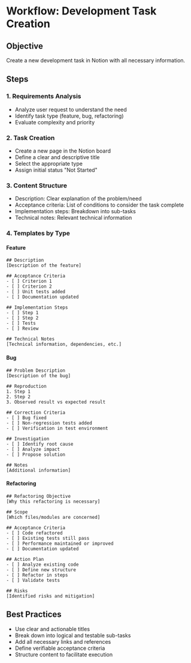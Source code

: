 # Workflow: Development Task Creation

## Objective
Create a new development task in Notion with all necessary information.

## Steps

### 1. Requirements Analysis
- Analyze user request to understand the need
- Identify task type (feature, bug, refactoring)
- Evaluate complexity and priority

### 2. Task Creation
- Create a new page in the Notion board
- Define a clear and descriptive title
- Select the appropriate type
- Assign initial status "Not Started"

### 3. Content Structure
- Description: Clear explanation of the problem/need
- Acceptance criteria: List of conditions to consider the task complete
- Implementation steps: Breakdown into sub-tasks
- Technical notes: Relevant technical information

### 4. Templates by Type

#### Feature
```
## Description
[Description of the feature]

## Acceptance Criteria
- [ ] Criterion 1
- [ ] Criterion 2
- [ ] Unit tests added
- [ ] Documentation updated

## Implementation Steps
- [ ] Step 1
- [ ] Step 2
- [ ] Tests
- [ ] Review

## Technical Notes
[Technical information, dependencies, etc.]
```

#### Bug
```
## Problem Description
[Description of the bug]

## Reproduction
1. Step 1
2. Step 2
3. Observed result vs expected result

## Correction Criteria
- [ ] Bug fixed
- [ ] Non-regression tests added
- [ ] Verification in test environment

## Investigation
- [ ] Identify root cause
- [ ] Analyze impact
- [ ] Propose solution

## Notes
[Additional information]
```

#### Refactoring
```
## Refactoring Objective
[Why this refactoring is necessary]

## Scope
[Which files/modules are concerned]

## Acceptance Criteria
- [ ] Code refactored
- [ ] Existing tests still pass
- [ ] Performance maintained or improved
- [ ] Documentation updated

## Action Plan
- [ ] Analyze existing code
- [ ] Define new structure
- [ ] Refactor in steps
- [ ] Validate tests

## Risks
[Identified risks and mitigation]
```

## Best Practices
- Use clear and actionable titles
- Break down into logical and testable sub-tasks
- Add all necessary links and references
- Define verifiable acceptance criteria
- Structure content to facilitate execution